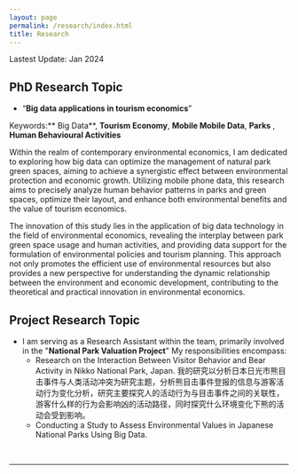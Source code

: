 ```yaml
---
layout: page
permalink: /research/index.html
title: Research
---
```


Lastest Update: Jan 2024

## PhD Research Topic 

- “**Big data applications in tourism economics**”<br>

Keywords:** Big Data**, **Tourism Economy**, **Mobile Mobile Data**, **Parks** , **Human Behavioural Activities**<br> 

Within the realm of contemporary environmental economics, I am dedicated to exploring how big data can optimize the management of natural park green spaces, aiming to achieve a synergistic effect between environmental protection and economic growth. Utilizing mobile phone data, this research aims to precisely analyze human behavior patterns in parks and green spaces, optimize their layout, and enhance both environmental benefits and the value of tourism economics. <br>

The innovation of this study lies in the application of big data technology in the field of environmental economics, revealing the interplay between park green space usage and human activities, and providing data support for the formulation of environmental policies and tourism planning. This approach not only promotes the efficient use of environmental resources but also provides a new perspective for understanding the dynamic relationship between the environment and economic development, contributing to the theoretical and practical innovation in environmental economics.<br>

## Project Research Topic

- I am serving as a Research Assistant within the team, primarily involved in the "**National Park Valuation Project**" My responsibilities encompass:<br>
  -  Research on the Interaction Between Visitor Behavior and Bear Activity in Nikko National Park, Japan.
    我的研究以分析日本日光市熊目击事件与人类活动冲突为研究主题，分析熊目击事件登报的信息与游客活动行为变化分析，研究主要探究人的活动行为与目击事件之间的关联性，游客什么样的行为会影响凶的活动路径，同时探究什么环境变化下熊的活动会受到影响。
  -  Conducting a Study to Assess Environmental Values in Japanese National Parks Using Big Data.

<br>

---
